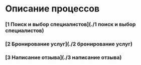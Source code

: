 # Описание процессов
### [1 Поиск и выбор специалистов](./1 поиск и выбор специалистов)

### [2 Бронирование услуг](./2 бронирование услуг)

### [3 Написание отзыва](./3 написание отзыва)